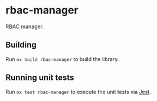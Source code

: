 # rbac-manager

RBAC manager.

## Building

Run `nx build rbac-manager` to build the library.

## Running unit tests

Run `nx test rbac-manager` to execute the unit tests via [Jest](https://jestjs.io).
